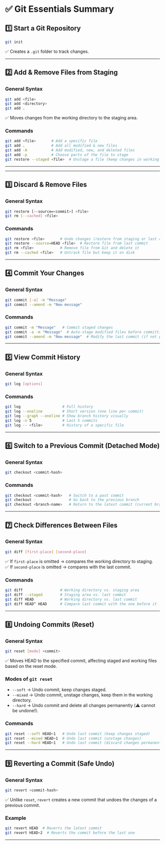# ✅ Git Essentials Summary

## 1️⃣ Start a Git Repository

```bash
git init
```

✅ Creates a `.git` folder to track changes.

---

## 2️⃣ Add & Remove Files from Staging

### General Syntax

```bash
git add <file>
git add <directory>
git add .
```

✅ Moves changes from the working directory to the staging area.

### Commands

```bash
git add <file>       # Add a specific file
git add .            # Add all modified & new files
git add -A           # Add modified, new, and deleted files
git add -p           # Choose parts of the file to stage
git restore --staged <file>  # Unstage a file (keep changes in working dir)
```

---

---

## 3️⃣ Discard & Remove Files

### General Syntax

```bash
git restore [--source=<commit>] <file>
git rm [--cached] <file>
```

### Commands

```bash
git restore <file>       # Undo changes (restore from staging or last commit)
git restore --source=HEAD <file>  # Restore file from last commit
git rm <file>            # Remove file from Git and delete it
git rm --cached <file>   # Untrack file but keep it on disk
```

---

## 4️⃣ Commit Your Changes

### General Syntax

```bash
git commit [-a] -m "Message"
git commit --amend -m "New message"
```

### Commands

```bash
git commit -m "Message"   # Commit staged changes
git commit -a -m "Message"  # Auto-stage modified files before committing
git commit --amend -m "New message"  # Modify the last commit (if not pushed)
```

---

## 5️⃣ View Commit History

### General Syntax

```bash
git log [options]
```

### Commands

```bash
git log                   # Full history
git log --oneline         # Short version (one line per commit)
git log --graph --oneline # Show branch history visually
git log -n 5              # Last 5 commits
git log -- <file>         # History of a specific file
```

---

## 6️⃣ Switch to a Previous Commit (Detached Mode)

### General Syntax

```bash
git checkout <commit-hash>
```

### Commands

```bash
git checkout <commit-hash>   # Switch to a past commit
git checkout -               # Go back to the previous branch
git checkout <branch-name>   # Return to the latest commit (current branch)
```

---

## 7️⃣ Check Differences Between Files

### General Syntax

```bash
git diff [first-place] [second-place]
```

✅ If `first-place` is omitted → compares the working directory to staging.  
✅ If `second-place` is omitted → compares with the last commit.

### Commands

```bash
git diff                 # Working directory vs. staging area
git diff --staged        # Staging area vs. last commit
git diff HEAD            # Working directory vs. last commit
git diff HEAD^ HEAD      # Compare last commit with the one before it
```

---

## 8️⃣ Undoing Commits (Reset)

### General Syntax

```bash
git reset [mode] <commit>
```

✅ Moves HEAD to the specified commit, affecting staged and working files based on the reset mode.

### Modes of `git reset`

- `--soft` → Undo commit, keep changes staged.
- `--mixed` → Undo commit, unstage changes, keep them in the working directory.
- `--hard` → Undo commit and delete all changes permanently (⚠️ cannot be undone!).

### Commands

```bash
git reset --soft HEAD~1   # Undo last commit (keep changes staged)
git reset --mixed HEAD~1  # Undo last commit (unstage changes)
git reset --hard HEAD~1   # Undo last commit (discard changes permanently ⚠️)
```

---

## 9️⃣ Reverting a Commit (Safe Undo)

### General Syntax

```bash
git revert <commit-hash>
```

✅ Unlike `reset`, `revert` creates a new commit that undoes the changes of a previous commit.

### Example

```bash
git revert HEAD  # Reverts the latest commit
git revert HEAD~2  # Reverts the commit before the last one
```

---
